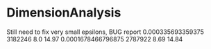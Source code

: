 # DimensionAnalysis
Still need to fix very small epsilons, BUG report
0.000335693359375       3182246        8.0        14.97
0.0001678466796875       2787922        8.69        14.84

